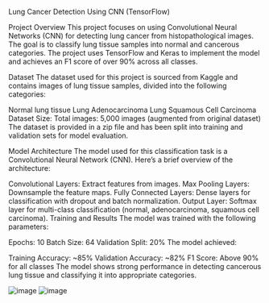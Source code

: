 Lung Cancer Detection Using CNN (TensorFlow)

Project Overview
This project focuses on using Convolutional Neural Networks (CNN) for detecting lung cancer from histopathological images. The goal is to classify lung tissue samples into normal and cancerous categories. The project uses TensorFlow and Keras to implement the model and achieves an F1 score of over 90% across all classes.

Dataset
The dataset used for this project is sourced from Kaggle and contains images of lung tissue samples, divided into the following categories:

Normal lung tissue
Lung Adenocarcinoma
Lung Squamous Cell Carcinoma
Dataset Size:
Total images: 5,000 images (augmented from original dataset)
The dataset is provided in a zip file and has been split into training and validation sets for model evaluation.

Model Architecture
The model used for this classification task is a Convolutional Neural Network (CNN). Here’s a brief overview of the architecture:

Convolutional Layers: Extract features from images.
Max Pooling Layers: Downsample the feature maps.
Fully Connected Layers: Dense layers for classification with dropout and batch normalization.
Output Layer: Softmax layer for multi-class classification (normal, adenocarcinoma, squamous cell carcinoma).
Training and Results
The model was trained with the following parameters:

Epochs: 10
Batch Size: 64
Validation Split: 20%
The model achieved:

Training Accuracy: ~85%
Validation Accuracy: ~82%
F1 Score: Above 90% for all classes
The model shows strong performance in detecting cancerous lung tissue and classifying it into appropriate categories.

![image](https://github.com/user-attachments/assets/8e187083-d95e-46e3-81b1-ebfcfa3549b0)
![image](https://github.com/user-attachments/assets/db1ec118-adef-454c-ab26-4d4468c018f8)

